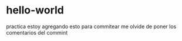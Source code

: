 # hello-world
practica
estoy agregando esto para commitear
me olvide de poner los comentarios del commint

